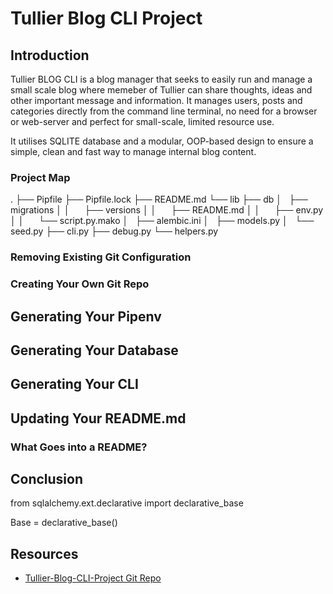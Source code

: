 # Tullier Blog CLI Project

## Introduction

Tullier BLOG CLI is a blog manager that seeks to easily run and manage a small scale blog where memeber of Tullier can share thoughts, ideas and other important message and information. It manages users, posts and categories directly from the command line terminal, no need for a browser or web-server and perfect for small-scale, limited resource use. 

It utilises SQLITE database and a modular, OOP-based design to ensure a simple, clean and fast way to manage internal blog content.


### Project Map
.
├── Pipfile
├── Pipfile.lock
├── README.md
└── lib
    ├── db
    │   ├── migrations
    │   │      ├── versions
    │   │      ├── README.md
    │   │      ├── env.py
    │   │      └── script.py.mako
    │   ├── alembic.ini
    │   ├── models.py
    │   └── seed.py
    ├── cli.py
    ├── debug.py
    └── helpers.py




### Removing Existing Git Configuration



### Creating Your Own Git Repo



## Generating Your Pipenv



## Generating Your Database



## Generating Your CLI



## Updating Your README.md



### What Goes into a README?



## Conclusion

from sqlalchemy.ext.declarative import declarative_base

Base = declarative_base()

## Resources

- [Tullier-Blog-CLI-Project Git Repo](https://github.com/Silva-NK/Tullier-Blog-CLI-Project)
